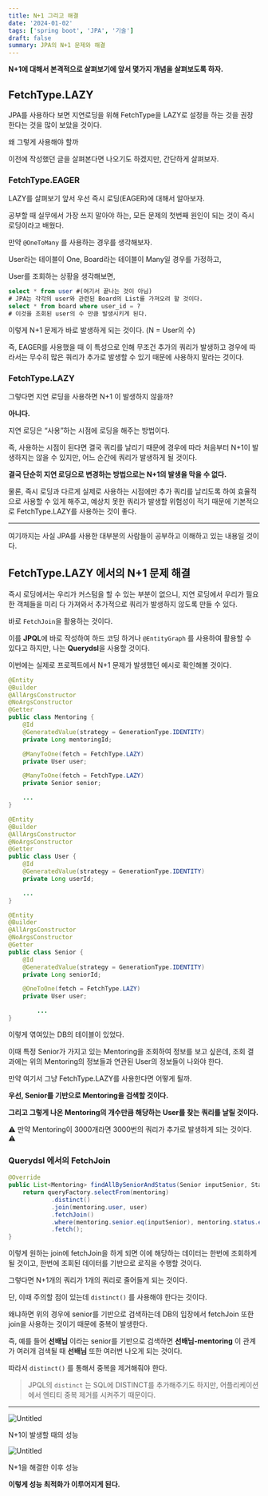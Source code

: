 ```yaml
---
title: N+1 그리고 해결
date: '2024-01-02'
tags: ['spring boot', 'JPA', '기술']
draft: false
summary: JPA의 N+1 문제와 해결
---
```

**N+1에 대해서 본격적으로 살펴보기에 앞서 몇가지 개념을 살펴보도록 하자.**

## FetchType.LAZY

JPA를 사용하다 보면 지연로딩을 위해 FetchType을 LAZY로 설정을 하는 것을 권장한다는 것을 많이 보았을 것이다.

왜 그렇게 사용해야 할까

이전에 작성했던 글을 살펴본다면 나오기도 하겠지만, 간단하게 살펴보자.

### FetchType.EAGER

LAZY를 살펴보기 앞서 우선 즉시 로딩(EAGER)에 대해서 알아보자.

공부할 때 실무에서 가장 쓰지 말아야 하는, 모든 문제의 첫번째 원인이 되는 것이 즉시 로딩이라고 배웠다.

만약 `@OneToMany` 를 사용하는 경우를 생각해보자.

User라는 테이블이 One, Board라는 테이블이 Many일 경우를 가정하고,

User를 조회하는 상황을 생각해보면,

```sql
select * from user #(여기서 끝나는 것이 아님)
# JPA는 각각의 user와 관련된 Board의 List를 가져오려 할 것이다.
select * from board where user_id = ?
# 이것을 조회된 user의 수 만큼 발생시키게 된다.
```

이렇게 N+1 문제가 바로 발생하게 되는 것이다. (N = User의 수)

즉, EAGER를 사용했을 때 이 특성으로 인해 무조건 추가의 쿼리가 발생하고 경우에 따라서는 무수히 많은 쿼리가 추가로 발생할 수 있기 때문에 사용하지 말라는 것이다.

### FetchType.LAZY

그렇다면 지연 로딩을 사용하면 N+1 이 발생하지 않을까?

**아니다.**

지연 로딩은 “사용”하는 시점에 로딩을 해주는 방법이다.

즉, 사용하는 시점이 된다면 결국 쿼리를 날리기 때문에 경우에 따라 처음부터 N+1이 발생하지는 않을 수 있지만, 어느 순간에 쿼리가 발생하게 될 것이다.

**결국 단순히 지연 로딩으로 변경하는 방법으로는 N+1의 발생을 막을 수 없다.**

물론, 즉시 로딩과 다르게 실제로 사용하는 시점에만 추가 쿼리를 날리도록 하여 효율적으로 사용할 수 있게 해주고, 예상치 못한 쿼리가 발생할 위험성이 적기 때문에 기본적으로 FetchType.LAZY를 사용하는 것이 좋다.

---

여기까지는 사실 JPA를 사용한 대부분의 사람들이 공부하고 이해하고 있는 내용일 것이다.

## FetchType.LAZY 에서의 N+1 문제 해결

즉시 로딩에서는 우리가 커스텀을 할 수 있는 부분이 없으니, 지연 로딩에서 우리가 필요한 객체들을 미리 다 가져와서 추가적으로 쿼리가 발생하지 않도록 만들 수 있다.

바로 `FetchJoin`을 활용하는 것이다.

이를 **JPQL**에 바로 작성하여 하드 코딩 하거나 `@EntityGraph` 를 사용하여 활용할 수 있다고 하지만, 나는 **Querydsl**을 사용할 것이다.

이번에는 실제로 프로젝트에서 N+1 문제가 발생했던 예시로 확인해볼 것이다.

```java
@Entity
@Builder
@AllArgsConstructor
@NoArgsConstructor
@Getter
public class Mentoring {
    @Id
    @GeneratedValue(strategy = GenerationType.IDENTITY)
    private Long mentoringId;

    @ManyToOne(fetch = FetchType.LAZY)
    private User user;

    @ManyToOne(fetch = FetchType.LAZY)
    private Senior senior;

    ...
}
```

```java
@Entity
@Builder
@AllArgsConstructor
@NoArgsConstructor
@Getter
public class User {
    @Id
    @GeneratedValue(strategy = GenerationType.IDENTITY)
    private Long userId;

    ...
}
```

```java
@Entity
@Builder
@AllArgsConstructor
@NoArgsConstructor
@Getter
public class Senior {
    @Id
    @GeneratedValue(strategy = GenerationType.IDENTITY)
    private Long seniorId;

    @OneToOne(fetch = FetchType.LAZY)
    private User user;

		...
}
```

이렇게 엮여있는 DB의 테이블이 있었다.

이때 특정 Senior가 가지고 있는 Mentoring을 조회하여 정보를 보고 싶은데, 조회 결과에는 위의 Mentoring의 정보들과 연관된 User의 정보들이 나와야 한다.

만약 여기서 그냥 FetchType.LAZY를 사용한다면 어떻게 될까.

**우선, Senior를 기반으로 Mentoring을 검색할 것이다.**

**그리고 그렇게 나온 Mentoring의 개수만큼 해당하는 User를 찾는 쿼리를 날릴 것이다.**

⚠️ 만약 Mentoring이 3000개라면 3000번의 쿼리가 추가로 발생하게 되는 것이다. ⚠️

### Querydsl 에서의 FetchJoin

```java
@Override
public List<Mentoring> findAllBySeniorAndStatus(Senior inputSenior, Status status) {
    return queryFactory.selectFrom(mentoring)
            .distinct()
            .join(mentoring.user, user)
            .fetchJoin()
            .where(mentoring.senior.eq(inputSenior), mentoring.status.eq(status))
            .fetch();
}
```

이렇게 원하는 join에 fetchJoin을 하게 되면 이에 해당하는 데이터는 한번에 조회하게 될 것이고, 한번에 조회된 데이터를 기반으로 로직을 수행할 것이다.

그렇다면 N+1개의 쿼리가 1개의 쿼리로 줄어들게 되는 것이다.

단, 이때 주의할 점이 있는데 `distinct()` 를 사용해야 한다는 것이다.

왜냐하면 위의 경우에 senior를 기반으로 검색하는데 DB의 입장에서 fetchJoin 또한 join을 사용하는 것이기 때문에 중복이 발생한다.

즉, 예를 들어 **선배님** 이라는 senior를 기반으로 검색하면 **선배님-mentoring** 이 관계가 여러개 검색될 때 **선배님** 또한 여러번 나오게 되는 것이다.

따라서 `distinct()` 를 통해서 중복을 제거해줘야 한다.

> JPQL의 `distinct` 는 SQL에 DISTINCT를 추가해주기도 하지만, 어플리케이션에서 엔티티 중복 제거를 시켜주기 때문이다.
> 

---

![Untitled](/static/images/np2.png)

N+1이 발생할 때의 성능

![Untitled](/static/images/np1.png)

N+1을 해결한 이후 성능

**이렇게 성능 최적화가 이루어지게 된다.**
